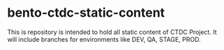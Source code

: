 # bento-ctdc-static-content
This is repository is intended to hold all static content of CTDC Project. It will include branches for environments like DEV, QA, STAGE, PROD.
